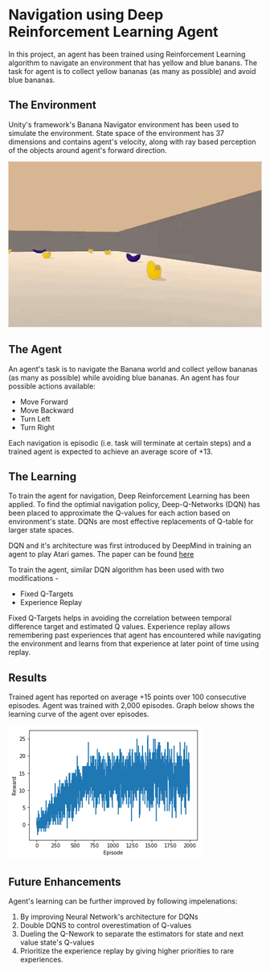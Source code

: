 # Navigation using Deep Reinforcement Learning Agent

In this project, an agent has been trained using Reinforcement Learning algorithm to navigate an environment that has yellow and blue banans. The task for agent is to collect yellow bananas (as many as possible) and avoid blue bananas.


## The Environment

Unity's framework's Banana Navigator environment has been used to simulate the environment. State space of the environment has 37 dimensions and contains agent's velocity, along with ray based perception of the objects around agent's forward direction.

![environment](images/environment.gif)


## The Agent

An agent's task is to navigate the Banana world and collect yellow bananas (as many as possible) while avoiding blue bananas. An agent has four possible actions available: 

- Move Forward
- Move Backward
- Turn Left 
- Turn Right

Each navigation is episodic (i.e. task will terminate at certain steps) and a trained agent is expected to achieve an average score of +13. 


## The Learning

To train the agent for navigation, Deep Reinforcement Learning has been applied. To find the optimial navigation policy, Deep-Q-Networks (DQN) has been placed to approximate the Q-values for each action based on environment's state. DQNs are most effective replacements of Q-table for larger state spaces. 

DQN and it's architecture was first introduced by DeepMind in training an agent to play Atari games. The paper can be found [here](https://storage.googleapis.com/deepmind-media/dqn/DQNNaturePaper.pdf)

To train the agent, similar DQN algorithm has been used with two modifications - 

- Fixed Q-Targets
- Experience Replay

Fixed Q-Targets helps in avoiding the correlation between temporal difference target and estimated Q values. Experience replay allows remembering past experiences that agent has encountered while navigating the environment and learns from that experience at later point of time using replay.


## Results

Trained agent has reported on average +15 points over 100 consecutive episodes. Agent was trained with 2,000 episodes. Graph below shows the learning curve of the agent over episodes.

![training](images/training.png)


## Future Enhancements

Agent's learning can be further improved by following impelenations: 

1. By improving Neural Network's architecture for DQNs
2. Double DQNS to control overestimation of Q-values
3. Dueling the Q-Nework to separate the estimators for state and next value state's Q-values
4. Prioritize the experience replay by giving higher priorities to rare experiences.